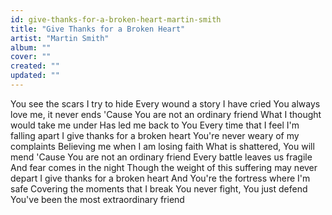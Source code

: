 ```yaml
---
id: give-thanks-for-a-broken-heart-martin-smith
title: "Give Thanks for a Broken Heart"
artist: "Martin Smith"
album: ""
cover: ""
created: ""
updated: ""
---
```


You see the scars I try to hide
Every wound a story I have cried
You always love me, it never ends
'Cause You are not an ordinary friend
What I thought would take me under
Has led me back to You
Every time that I feel I'm falling apart
I give thanks for a broken heart
You're never weary of my complaints
Believing me when I am losing faith
What is shattered, You will mend
'Cause You are not an ordinary friend
Every battle leaves us fragile
And fear comes in the night
Though the weight of this suffering may never depart
I give thanks for a broken heart
And You're the fortress where I'm safe
Covering the moments that I break
You never fight, You just defend
You've been the most extraordinary friend
